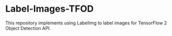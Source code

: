 # Label-Images-TFOD
This repository implements using LabelImg to label images for TensorFlow 2 Object Detection API.
